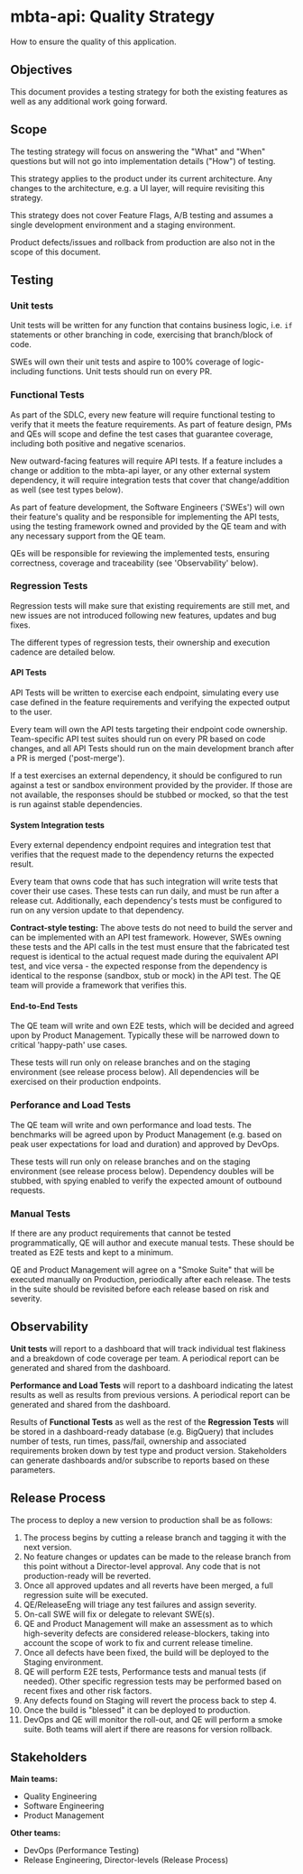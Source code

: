 # mbta-api: Quality Strategy

How to ensure the quality of this application.

## Objectives 

This document provides a testing strategy for both the existing features as well as any additional work going forward. 

## Scope 

The testing strategy will focus on answering the "What" and "When" questions but will not go into implementation details ("How") of testing.

This strategy applies to the product under its current architecture. Any changes to the architecture, e.g. a UI layer, will require revisiting this strategy.

This strategy does not cover Feature Flags, A/B testing and assumes a single development environment and a staging environment.

Product defects/issues and rollback from production are also not in the scope of this document. 

## Testing 

### Unit tests 
Unit tests will be written for any function that contains business logic, i.e. `if` statements or other branching in code, exercising that branch/block of code. 

SWEs will own their unit tests and aspire to 100% coverage of logic-including functions. Unit tests should run on every PR.

### Functional Tests

As part of the SDLC, every new feature will require functional testing to verify that it meets the feature requirements. As part of feature design, PMs and QEs will scope and define the test cases that guarantee coverage, including both positive and negative scenarios.

New outward-facing features will require API tests. If a feature includes a change or addition to the mbta-api layer, or any other external system dependency, it will require integration tests that cover that change/addition as well (see test types below).

As part of feature development, the Software Engineers ('SWEs') will own their feature's quality and be responsible for implementing the API tests, using the testing framework owned and provided by the QE team and with any necessary support from the QE team.

QEs will be responsible for reviewing the implemented tests, ensuring correctness, coverage and traceability (see 'Observability' below).

### Regression Tests

Regression tests will make sure that existing requirements are still met, and new issues are not introduced following new features, updates and bug fixes.

The different types of regression tests, their ownership and execution cadence are detailed below.

#### API Tests
API Tests will be written to exercise each endpoint, simulating every use case defined in the feature requirements and verifying the expected output to the user.

Every team will own the API tests targeting their endpoint code ownership. Team-specific API test suites should run on every PR based on code changes, and all API Tests should run on the main development branch after a PR is merged ('post-merge').

If a test exercises an external dependency, it should be configured to run against a test or sandbox environment provided by the provider. If those are not available, the responses should be stubbed or mocked, so that the test is run against stable dependencies.

#### System Integration tests
Every external dependency endpoint requires and integration test that verifies that the request made to the dependency returns the expected result. 

Every team that owns code that has such integration will write tests that cover their use cases. These tests can run daily, and must be run after a release cut. Additionally, each dependency's tests must be configured to run on any version update to that dependency.

**Contract-style testing:** The above tests do not need to build the server and can be implemented with an API test framework. However, SWEs owning these tests and the API calls in the test must ensure that the fabricated test request is identical to the actual request made during the equivalent API test, and vice versa - the expected response from the dependency is identical to the response (sandbox, stub or mock) in the API test. The QE team will provide a framework that verifies this.

#### End-to-End Tests
The QE team will write and own E2E tests, which will be decided and agreed upon by Product Management. Typically these will be narrowed down to critical 'happy-path' use cases. 

These tests will run only on release branches and on the staging environment (see release process below). All dependencies will be exercised on their production endpoints.

### Perforance and Load Tests

The QE team will write and own performance and load tests. The benchmarks will be agreed upon by Product Management (e.g. based on peak user expectations for load and duration) and approved by DevOps.

These tests will run only on release branches and on the staging environment (see release process below). Dependency doubles will be stubbed, with spying enabled to verify the expected amount of outbound requests.

### Manual Tests

If there are any product requirements that cannot be tested programmatically, QE will author and execute manual tests. These should be treated as E2E tests and kept to a minimum.

QE and Product Management will agree on a "Smoke Suite" that will be executed manually on Production, periodically after each release. The tests in the suite should be revisited before each release based on risk and severity.

## Observability 

**Unit tests** will report to a dashboard that will track individual test flakiness and a breakdown of code coverage per team. A periodical report can be generated and shared from the dashboard.

**Performance and Load Tests** will report to a dashboard indicating the latest results as well as results from previous versions. A periodical report can be generated and shared from the dashboard.

Results of **Functional Tests** as well as the rest of the **Regression Tests** will be stored in a dashboard-ready database (e.g. BigQuery) that includes number of tests, run times, pass/fail, ownership and associated requirements broken down by test type and product version. Stakeholders can generate dashboards and/or subscribe to reports based on these parameters.

## Release Process 

The process to deploy a new version to production shall be as follows:

1. The process begins by cutting a release branch and tagging it with the next version. 
2. No feature changes or updates can be made to the release branch from this point without a Director-level approval. Any code that is not production-ready will be reverted.
3. Once all approved updates and all reverts have been merged, a full regression suite will be executed.
4. QE/ReleaseEng will triage any test failures and assign severity.
5. On-call SWE will fix or delegate to relevant SWE(s).
6. QE and Product Management will make an assessment as to which high-severity defects are considered release-blockers, taking into account the scope of work to fix and current release timeline.
7. Once all defects have been fixed, the build will be deployed to the Staging environment.
8. QE will perform E2E tests, Performance tests and manual tests (if needed). Other specific regression tests may be performed based on recent fixes and other risk factors.
9. Any defects found on Staging will revert the process back to step 4.
10. Once the build is "blessed" it can be deployed to production.
11. DevOps and QE will monitor the roll-out, and QE will perform a smoke suite. Both teams will alert if there are reasons for version rollback.

## Stakeholders 

**Main teams:**
- Quality Engineering
- Software Engineering
- Product Management

**Other teams:**
- DevOps (Performance Testing)
- Release Engineering, Director-levels (Release Process)


